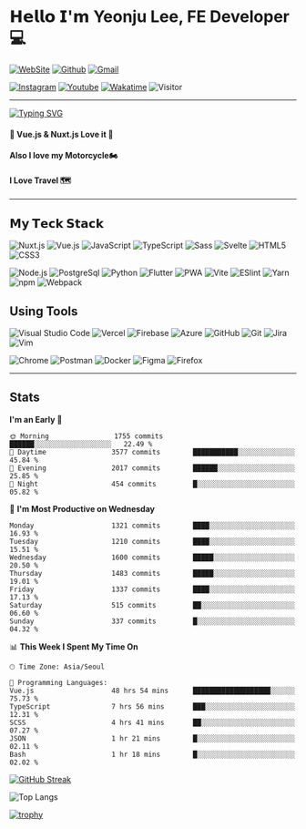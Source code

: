 # 𝗛𝗲𝗹𝗹𝗼 𝗜'𝗺 Yeonju Lee, FE Developer💻

[![WebSite](https://img.shields.io/website?color=%23181717&style=flat&up_message=Dewdew&url=https://dewdew.kr/)](https://dewdew.kr/)
[![Github](https://img.shields.io/badge/-@yeonjulee1005-%23181717?style=flat&logo=github)](https://github.com/yeonjulee1005)
[![Gmail](https://img.shields.io/badge/-yeonju.lee1005@gmail.com-%23181717?style=flat&logo=Gmail&logoColor=white&link=mailto:yeonju.lee1005@gmail.com)](mailto:yeonju.lee1005@gmail.com)

[![Instagram](https://img.shields.io/badge/-Dewdew-%23181717?style=flat&logo=instagram&logoColor=white&link=https://instagram.com/dewdew_rider/)](https://instagram.com/dewdew_rider)
[![Youtube](https://img.shields.io/badge/-Dewdew-%23181717?style=flat&logo=youtube&logoColor=white&link=https://www.youtube.com/channel/UC8eXABzRI_UvC8TWNaN0yLw)](https://www.youtube.com/c/듀듀라이더)
[![Wakatime](https://wakatime.com/badge/user/016ddf07-e5a1-471c-8dd7-64e143cee8ac.svg)](https://wakatime.com/@016ddf07-e5a1-471c-8dd7-64e143cee8ac)
![Visitor](https://visitor-badge.laobi.icu/badge?page_id=yeonjulee1005?right_color=%23181717)

___

[![Typing SVG](https://readme-typing-svg.demolab.com?font=ubuntu&weight=500&duration=3000&pause=500&color=F7CF39&multiline=true&width=435&height=100&lines=FE+Developer+Dewdew%F0%9F%A4%A8;Always+thinking%F0%9F%A4%94;Always+growing%F0%9F%A4%93)](https://git.io/typing-svg)

#### 🖖 Vue.js & Nuxt.js Love it 🫶
#### Also I love my Motorcycle🏍
#### I Love Travel 🗺️

___

## 𝗠𝘆 𝗧𝗲𝗰𝗸 𝗦𝘁𝗮𝗰𝗸

![Nuxt.js](https://img.shields.io/badge/-Nuxt.js-%23282C34?style=flat&logo=Nuxtdotjs)
![Vue.js](https://img.shields.io/badge/-Vue.js-%232c3e50?style=flat&logo=Vuedotjs)
![JavaScript](https://img.shields.io/badge/-JavaScript-%23F7DF1C?style=flat&logo=javascript&color=%23FFCE5A&logoColor=ffffff)
![TypeScript](https://img.shields.io/badge/-TypeScript-007ACC?style=flat&logo=typescript&logoColor=white)
![Sass](https://img.shields.io/badge/-Sass-%23CC6699?style=flat&logo=sass&logoColor=ffffff)
![Svelte](https://img.shields.io/badge/-Svelte-FF3E00?style=flat&logo=Svelte&logoColor=ffffff)
![HTML5](https://img.shields.io/badge/-HTML5-E34F26?style=flat&logo=html5&logoColor=ffffff)
![CSS3](https://img.shields.io/badge/-CSS3-1572B6?style=flat&logo=css3)

![Node.js](https://img.shields.io/badge/-Node.js-339933?style=flat&logo=Nodedotjs&logoColor=ffffff)
![PostgreSql](https://img.shields.io/badge/-PostgreSQL-4169E1?style=flat&logo=PostgreSQL&logoColor=ffffff)
![Python](https://img.shields.io/badge/-Python-3776AB?style=flat&logo=Flutter&logoColor=ffffff)
![Flutter](https://img.shields.io/badge/-Flutter-007ACC?style=flat&logo=Flutter)
![PWA](https://img.shields.io/badge/-PWA-%23333333?style=flat&logo=PWA&logoColor=ffffff)
![Vite](https://img.shields.io/badge/-Vite-%23646CFF?style=flat&logo=vite&logoColor=ffffff)
![ESlint](https://img.shields.io/badge/-ESLint-%234B32C3?style=flat&logo=eslint)
![Yarn](https://img.shields.io/badge/-Yarn-2C8EBB?style=flat&logo=Yarn&logoColor=ffffff)
![npm](https://img.shields.io/badge/-npm-FF6C37?style=flat&logo=npm)
![Webpack](https://img.shields.io/badge/-Webpack-8DD6F9?style=flat&logo=webpack&logoColor=ffffff)

## Using Tools

![Visual Studio Code](https://img.shields.io/badge/-Visual_Studio_Code-007ACC?style=flat&logo=VisualStudioCode&logoColor=ffffff)
![Vercel](https://img.shields.io/badge/-vercel-000000?style=flat&logo=vercel&logoColor=ffffff)
![Firebase](https://img.shields.io/badge/-Firebase-FFCA28?style=flat&logo=firebase&logoColor=ffffff)
![Azure](https://img.shields.io/badge/-Microsoft_Azure-0078D7?style=flat&logo=microsoftazure&logoColor=ffffff)
![GitHub](https://img.shields.io/badge/-GitHub-181717?style=flat&logo=github&logoColor=%23ffffff)
![Git](https://img.shields.io/badge/-Git-%23F05032?style=flat&logo=git&logoColor=%23ffffff)
![Jira](https://img.shields.io/badge/-Jira-0052CC?style=flat&logo=jira&logoColor=ffffff)
![Vim](https://img.shields.io/badge/-Vim-019733?style=flat&logo=Vim&logoColor=ffffff)

![Chrome](https://img.shields.io/badge/-Chrome-4285F4?style=flat&logo=googlechrome&logoColor=ffffff)
![Postman](https://img.shields.io/badge/-Postman-CB3837?style=flat&logo=postman&logoColor=ffffff)
![Docker](https://img.shields.io/badge/-Docker-2496ED?style=flat&logo=docker&logoColor=ffffff)
![Figma](https://img.shields.io/badge/-Figma-F24E1E?style=flat&logo=Figma&logoColor=ffffff)
![Firefox](https://img.shields.io/badge/-Firefox-FF7139?style=flat&logo=Firefox&logoColor=ffffff)

___

## Stats


<!--START_SECTION:waka-->
**I'm an Early 🐤** 

```text
🌞 Morning                1755 commits        ██████░░░░░░░░░░░░░░░░░░░   22.49 % 
🌆 Daytime                3577 commits        ███████████░░░░░░░░░░░░░░   45.84 % 
🌃 Evening                2017 commits        ██████░░░░░░░░░░░░░░░░░░░   25.85 % 
🌙 Night                  454 commits         █░░░░░░░░░░░░░░░░░░░░░░░░   05.82 % 
```
📅 **I'm Most Productive on Wednesday** 

```text
Monday                   1321 commits        ████░░░░░░░░░░░░░░░░░░░░░   16.93 % 
Tuesday                  1210 commits        ████░░░░░░░░░░░░░░░░░░░░░   15.51 % 
Wednesday                1600 commits        █████░░░░░░░░░░░░░░░░░░░░   20.50 % 
Thursday                 1483 commits        █████░░░░░░░░░░░░░░░░░░░░   19.01 % 
Friday                   1337 commits        ████░░░░░░░░░░░░░░░░░░░░░   17.13 % 
Saturday                 515 commits         ██░░░░░░░░░░░░░░░░░░░░░░░   06.60 % 
Sunday                   337 commits         █░░░░░░░░░░░░░░░░░░░░░░░░   04.32 % 
```


📊 **This Week I Spent My Time On** 

```text
🕑︎ Time Zone: Asia/Seoul

💬 Programming Languages: 
Vue.js                   48 hrs 54 mins      ███████████████████░░░░░░   75.73 % 
TypeScript               7 hrs 56 mins       ███░░░░░░░░░░░░░░░░░░░░░░   12.31 % 
SCSS                     4 hrs 41 mins       ██░░░░░░░░░░░░░░░░░░░░░░░   07.27 % 
JSON                     1 hr 21 mins        █░░░░░░░░░░░░░░░░░░░░░░░░   02.11 % 
Bash                     1 hr 18 mins        █░░░░░░░░░░░░░░░░░░░░░░░░   02.02 % 
```


<!--END_SECTION:waka-->

[![GitHub Streak](http://github-readme-streak-stats.herokuapp.com?user=yeonjulee1005&theme=dark)](https://git.io/streak-stats)

![Top Langs](https://github-readme-stats-git-masterrstaa-rickstaa.vercel.app/api/top-langs/?username=yeonjulee1005&hide=html&exclude_repo=python_vim&hide_border=true&theme=vue)

[![trophy](https://github-profile-trophy.vercel.app/?username=yeonjulee1005&theme=darkhub&margin-w=10&margin-h=10&column=7)](https://github.com/yeonjulee1005/)

<!-- ![Github Stats](https://github-readme-stats-git-masterrstaa-rickstaa.vercel.app/api?username=yeonjulee1005&&count_private=true&line_height=40&hide_border=true&show_icons=true&theme=vue) -->

<!-- 
## 𝗖𝘂𝗿𝗿𝗲𝗻𝘁𝗹𝘆 𝘄𝗼𝗿𝗸𝗶𝗻𝗴 𝗼𝗻
![GitHub Profile Summary Cards](http://github-profile-summary-cards.vercel.app/api/cards/profile-details?username=yeonjulee1005&theme=zenburn)
![Top Lang Repo](http://github-profile-summary-cards.vercel.app/api/cards/repos-per-language?username=yeonjulee1005&theme=zenburn)
![Top Lang Commit](http://github-profile-summary-cards.vercel.app/api/cards/most-commit-language?username=yeonjulee1005&theme=zenburn)
![Stats](http://github-profile-summary-cards.vercel.app/api/cards/stats?username=yeonjulee1005&theme=zenburn)
![Commits](http://github-profile-summary-cards.vercel.app/api/cards/productive-time?username=yeonjulee1005&theme=zenburn&utcOffset=8)

- [bookmark.style](https://bookmark.style) - 🪄 Turn any link into a stylish visual web bookmark, one-click to copy the beautiful web bookmark image.
- [tech-stack.tools](https://tech-stack.tools) - 🗡️ Discover our curated list of creative tools to supercharge your next project.
- [onetab.group](https://onetab.group) - 🔌 A Chrome extension in my sponsorware repos, like `one-tab`, but support restores `Tab Group` and more features. 
- `fancy-qrcode` - Fancy QRCode generator for Web. -->

